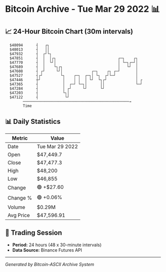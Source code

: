 # Bitcoin Archive - Tue Mar 29 2022 📊

## 📈 24-Hour Bitcoin Chart (30m intervals)

```
  $48094      ┤   ┌┐                                           
  $48013      ┤   ││                                           
  $47932      ┤  ┌┘└┐                                          
  $47851      ┤  │  │┌┐                            ┌─┐    ┌┐   
  $47770      ┤  │  └┘│                            │ └─┐┌─┘│   
  $47689      ┤  │    └┐┌┐                         │   └┘  │   
  $47608      ┤ ┌┘     └┘│             ┌─┐    ┌┐ ┌─┘       │   
  $47527      ┤┌┘        └┐    ┌─┐  ┌─┐│ └┐  ┌┘└─┘         │   
  $47446      ┼┘          │    │ │  │ └┘  └┐┌┘             │ ┌ 
  $47365      ┤           │  ┌─┘ └─┐│      ││              └─┘ 
  $47284      ┤           │ ┌┘     └┘      └┘                  
  $47203      ┤           └┐│                                  
  $47122      ┤            └┘                                  
        ────────────────────────────────────────────────→
        Time
```

## 📊 Daily Statistics

| Metric | Value |
|--------|-------|
| Date | Tue Mar 29 2022 |
| Open | $47,449.7 |
| Close | $47,477.3 |
| High | $48,200 |
| Low | $46,855 |
| Change | 🟢 +$27.60 |
| Change % | 🟢 +0.06% |
| Volume | $0.29M |
| Avg Price | $47,596.91 |

## 📅 Trading Session

- **Period:** 24 hours (48 x 30-minute intervals)
- **Data Source:** Binance Futures API

---
*Generated by Bitcoin-ASCII Archive System*
